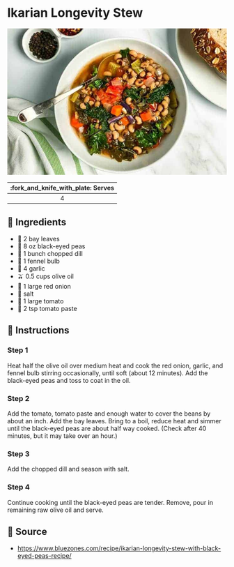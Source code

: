 # Ikarian Longevity Stew

![Ikarian Longevity Stew](../assets/images/ikarian-longevity-stew.jpg)

| :fork_and_knife_with_plate: Serves |
|:------:|
| 4      |

## :salt: Ingredients

- :herb: 2 bay leaves
- :canned_food: 8 oz black-eyed peas
- :seedling: 1 bunch chopped dill
- :garlic: 1 fennel bulb
- :garlic: 4 garlic
- :olive: 0.5 cups olive oil
- :onion: 1 large red onion
- :salt: salt
- :tomato: 1 large tomato
- :tomato: 2 tsp tomato paste

## :pencil: Instructions

### Step 1

Heat half the olive oil over medium heat and cook the red onion, garlic, and fennel bulb stirring occasionally, until
soft (about 12 minutes). Add the black-eyed peas and toss to coat in the oil.

### Step 2

Add the tomato, tomato paste and enough water to cover the beans by about an inch. Add the bay leaves. Bring to a boil,
reduce heat and simmer until the black-eyed peas are about half way cooked. (Check after 40 minutes, but it may take
over an hour.)

### Step 3

Add the chopped dill and season with salt.

### Step 4

Continue cooking until the black-eyed peas are tender. Remove, pour in remaining raw olive oil and serve.

## :link: Source

- <https://www.bluezones.com/recipe/ikarian-longevity-stew-with-black-eyed-peas-recipe/>
